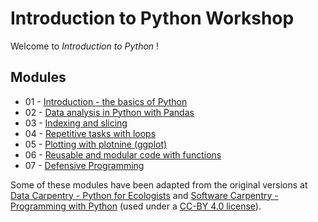 # Introduction to Python Workshop

Welcome to _Introduction to Python_ !

## Modules

* 01 - [Introduction - the basics of Python](modules/intro.md)
* 02 - [Data analysis in Python with Pandas](modules/working_with_data.md)
* 03 - [Indexing and slicing](modules/indexing.md)
* 04 - [Repetitive tasks with loops](modules/loops.md)
* 05 - [Plotting with plotnine (ggplot)](modules/plotting_with_ggplot.md)
* 06 - [Reusable and modular code with functions](modules/functions.md)
* 07 - [Defensive Programming](modules/defensive_programming.md)

Some of these modules have been adapted from the original versions at 
[Data Carpentry - Python for Ecologists](http://www.datacarpentry.org/python-ecology-lesson/) 
and [Software Carpentry - Programming with Python](https://swcarpentry.github.io/python-novice-inflammation/)
(used under a [CC-BY 4.0 license](https://creativecommons.org/licenses/by/4.0/)).
